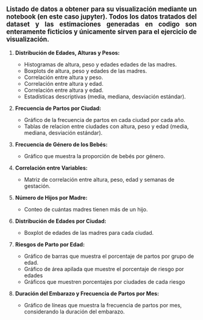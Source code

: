 <div style="text-align: center;">
   <p style="font-size:larger; font-weight:bold; text-align: justify;">
      Listado de datos a obtener para su visualización mediante
      un notebook (en este caso jupyter). Todos los datos tratados 
      del dataset y las estimaciones generadas en codigo son enteramente 
      ficticios y únicamente sirven para el ejercicio de visualización.
   </p>
</div>

1. **Distribución de Edades, Alturas y Pesos:**
   - Histogramas de altura, peso y edades edades de las madres.
   - Boxplots de altura, peso y edades de las madres.
   - Correlación entre altura y peso.
   - Correlación entre altura y edad.
   - Correlación entre altura y edad.
   - Estadísticas descriptivas (media, mediana, desviación estándar).

2. **Frecuencia de Partos por Ciudad:**
   - Gráfico de la frecuencia de partos en cada ciudad por cada año.
   - Tablas de relacion entre ciudades con altura, peso y edad (media, mediana, desviación estándar).

3. **Frecuencia de Género de los Bebés:**
   - Gráfico que muestra la proporción de bebés por género.

4. **Correlación entre Variables:**
   - Matriz de correlación entre altura, peso, edad y semanas de gestación.

5. **Número de Hijos por Madre:**
   - Conteo de cuántas madres tienen más de un hijo.

6. **Distribución de Edades por Ciudad:**
   - Boxplot de edades de las madres para cada ciudad.

7. **Riesgos de Parto por Edad:**
   - Gráfico de barras que muestra el porcentaje de partos por grupo de edad.
   - Gráfico de área apilada que muestre el porcentaje de riesgo por edades
   - Gráficos que muestren porcentajes por ciudades de cada riesgo

8. **Duración del Embarazo y Frecuencia de Partos por Mes:**
   - Gráfico de líneas que muestra la frecuencia de partos por mes, considerando la duración del embarazo.